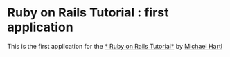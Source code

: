 # Ruby on Rails Tutorial : first application 

This is the first application for the [* Ruby on Rails Tutorial*](http://railsturial.org/) by [Michael Hartl](http://michaelhartl.com)